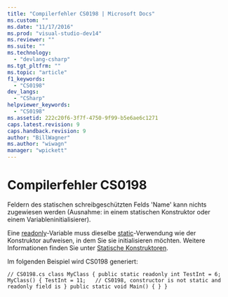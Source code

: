```yaml
---
title: "Compilerfehler CS0198 | Microsoft Docs"
ms.custom: ""
ms.date: "11/17/2016"
ms.prod: "visual-studio-dev14"
ms.reviewer: ""
ms.suite: ""
ms.technology: 
  - "devlang-csharp"
ms.tgt_pltfrm: ""
ms.topic: "article"
f1_keywords: 
  - "CS0198"
dev_langs: 
  - "CSharp"
helpviewer_keywords: 
  - "CS0198"
ms.assetid: 222c20f6-3f7f-4750-9f99-b5e6ae6c1271
caps.latest.revision: 9
caps.handback.revision: 9
author: "BillWagner"
ms.author: "wiwagn"
manager: "wpickett"
---
```

# Compilerfehler CS0198
Feldern des statischen schreibgeschützten Felds 'Name' kann nichts zugewiesen werden \(Ausnahme: in einem statischen Konstruktor oder einem Variableninitialisierer\).  
  
 Eine [readonly](../../csharp/language-reference/keywords/readonly.md)\-Variable muss dieselbe [static](../../csharp/language-reference/keywords/static.md)\-Verwendung wie der Konstruktor aufweisen, in dem Sie sie initialisieren möchten. Weitere Informationen finden Sie unter [Statische Konstruktoren](../../csharp/programming-guide/classes-and-structs/static-constructors.md).  
  
 Im folgenden Beispiel wird CS0198 generiert:  
  
```  
// CS0198.cs class MyClass { public static readonly int TestInt = 6; MyClass() { TestInt = 11;   // CS0198, constructor is not static and readonly field is } public static void Main() { } }  
```